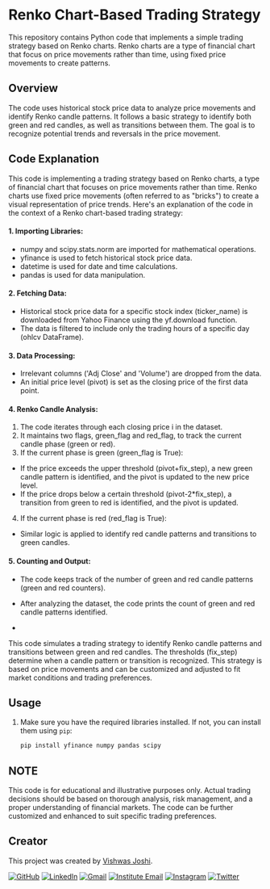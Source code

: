 # Renko Chart-Based Trading Strategy

This repository contains Python code that implements a simple trading strategy based on Renko charts. Renko charts are a type of financial chart that focus on price movements rather than time, using fixed price movements to create patterns.

## Overview

The code uses historical stock price data to analyze price movements and identify Renko candle patterns. It follows a basic strategy to identify both green and red candles, as well as transitions between them. The goal is to recognize potential trends and reversals in the price movement.

## Code Explanation

This code is implementing a trading strategy based on Renko charts, a type of financial chart that focuses on price movements rather than time. Renko charts use fixed price movements (often referred to as "bricks") to create a visual representation of price trends. Here's an explanation of the code in the context of a Renko chart-based trading strategy:

#### 1. Importing Libraries:

- numpy and scipy.stats.norm are imported for mathematical operations.
- yfinance is used to fetch historical stock price data.
- datetime is used for date and time calculations.
- pandas is used for data manipulation.
#### 2. Fetching Data:

- Historical stock price data for a specific stock index (ticker_name) is downloaded from Yahoo Finance using the yf.download function.
- The data is filtered to include only the trading hours of a specific day (ohlcv DataFrame).

#### 3. Data Processing:

- Irrelevant columns ('Adj Close' and 'Volume') are dropped from the data.
- An initial price level (pivot) is set as the closing price of the first data point.

#### 4. Renko Candle Analysis:

1. The code iterates through each closing price i in the dataset.
2. It maintains two flags, green_flag and red_flag, to track the current candle phase (green or red).
3. If the current phase is green (green_flag is True):
  - If the price exceeds the upper threshold (pivot+fix_step), a new green candle pattern is identified, and the pivot is updated to the new price level.
  - If the price drops below a certain threshold (pivot-2*fix_step), a transition from green to red is identified, and the pivot is updated.
4. If the current phase is red (red_flag is True):
  - Similar logic is applied to identify red candle patterns and transitions to green candles.


#### 5. Counting and Output:

- The code keeps track of the number of green and red candle patterns (green and red counters).
- After analyzing the dataset, the code prints the count of green and red candle patterns identified.

- 
This code simulates a trading strategy to identify Renko candle patterns and transitions between green and red candles. The thresholds (fix_step) determine when a candle pattern or transition is recognized. This strategy is based on price movements and can be customized and adjusted to fit market conditions and trading preferences.



## Usage

1. Make sure you have the required libraries installed. If not, you can install them using `pip`:
   ```bash
   pip install yfinance numpy pandas scipy

## NOTE
  This code is for educational and illustrative purposes only. Actual trading decisions should be based on thorough analysis, risk management, and a proper understanding of financial markets. The code can be further customized and enhanced to suit specific trading preferences.


## Creator

This project was created by [Vishwas Joshi](https://github.com/vishwasjoshi2019).


[![GitHub](https://img.shields.io/badge/GitHub-%40vishwasjoshi2019-blue)](https://github.com/vishwasjoshi2019)
[![LinkedIn](https://img.shields.io/badge/LinkedIn-%40vishwasjoshi2019-blue)](https://www.linkedin.com/in/vishwasjoshi2019/)
[![Gmail](https://img.shields.io/badge/Gmail-vishwasjoshi2019%40gmail.com-red)](mailto:vishwasjoshi2019@gmail.com)
[![Institute Email](https://img.shields.io/badge/Institute%20Email-vishwas.j%40iitgn.ac.in-red)](mailto:vishwas.j@iitgn.ac.in)
[![Instagram](https://img.shields.io/badge/Instagram-%40cursed__geek-orange)](https://www.instagram.com/cursed_geek/)
[![Twitter](https://img.shields.io/badge/Twitter-%40Vishwas79116150-blue)](https://twitter.com/Vishwas79116150)
